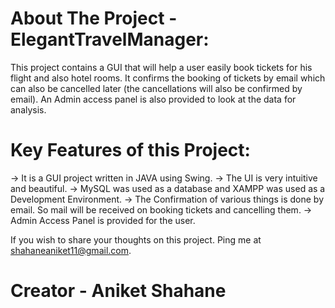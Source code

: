 # About The Project - ElegantTravelManager:
  This project contains a GUI that will help a user easily book tickets for his flight and also hotel rooms. It confirms the booking of tickets by email which can also be cancelled later (the cancellations will also be confirmed by email). An Admin access panel is also provided to look at the data for analysis. 

# Key Features of this Project:
-> It is a GUI project written in JAVA using Swing.
-> The UI is very intuitive and beautiful.
-> MySQL was used as a database and XAMPP was used as a Development Environment.
-> The Confirmation of various things is done by email. So mail will be received on booking tickets and cancelling them.
-> Admin Access Panel is provided for the user. 

If you wish to share your thoughts on this project. Ping me at shahaneaniket11@gmail.com.
# Creator - Aniket Shahane

